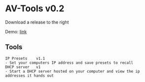 # AV-Tools v0.2

Download a release to the right

Demo: [link](https://trey.app/html/av/ip.html)

## Tools
```
IP Presets    v1.1
- Set your computers IP address and save presets to recall
DHCP server   v1
- Start a DHCP server hosted on your computer and view the ip addresses it hands out
```
